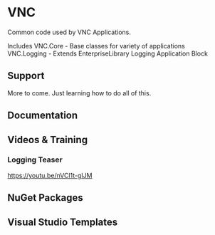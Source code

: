 # VNC
Common code used by VNC Applications. 

Includes 
  VNC.Core - Base classes for variety of applications  
  VNC.Logging - Extends EnterpriseLibrary Logging Application Block
  
  
  ## Support
  More to come.  Just learning how to do all of this.
  
  ## Documentation
  
  ## Videos &amp; Training
  ### Logging Teaser
  https://youtu.be/nVCl1t-gIJM
  
  ## NuGet Packages
  
  ## Visual Studio Templates
  
  
  
  
